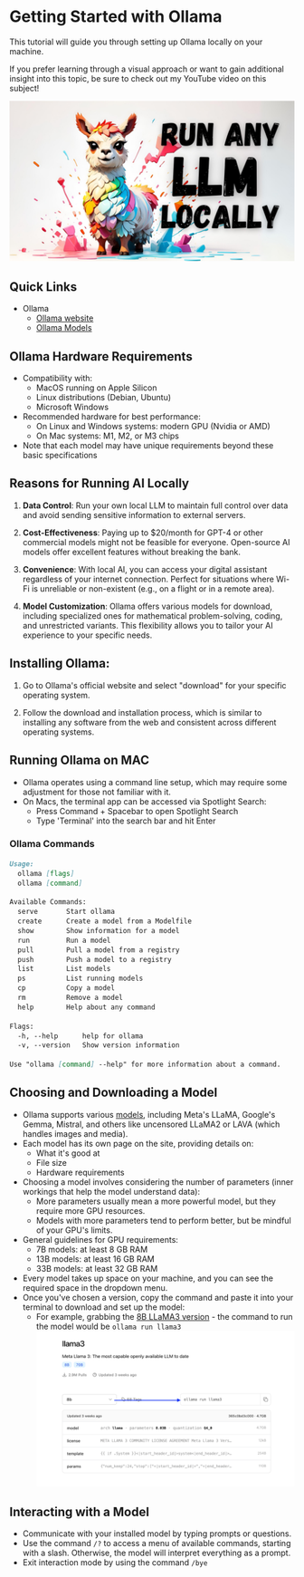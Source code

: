 # Getting Started with Ollama

This tutorial will guide you through setting up Ollama locally on your machine.

If you prefer learning through a visual approach or want to gain additional insight into this topic, be sure to check out my YouTube video on this subject!

[![install-ollama-thumbnail](/ollama/install-ollama/install-ollama-thumbnail.png)](https://youtu.be/76uPAMvsTyM)

## Quick Links

* Ollama
	* [Ollama website](https://ollama.com/)
	* [Ollama Models](https://ollama.com/library)

## Ollama Hardware Requirements

* Compatibility with:
	+ MacOS running on Apple Silicon
	+ Linux distributions (Debian, Ubuntu)
	+ Microsoft Windows
* Recommended hardware for best performance:
	+ On Linux and Windows systems: modern GPU (Nvidia or AMD)
	+ On Mac systems: M1, M2, or M3 chips
* Note that each model may have unique requirements beyond these basic specifications


## Reasons for Running AI Locally

1. **Data Control**: Run your own local LLM to maintain full control over data and avoid sending sensitive information to external servers.

2. **Cost-Effectiveness**: Paying up to $20/month for GPT-4 or other commercial models might not be feasible for everyone. Open-source AI models offer excellent features without breaking the bank.

3. **Convenience**: With local AI, you can access your digital assistant regardless of your internet connection. Perfect for situations where Wi-Fi is unreliable or non-existent (e.g., on a flight or in a remote area).

4. **Model Customization**: Ollama offers various models for download, including specialized ones for mathematical problem-solving, coding, and unrestricted variants. This flexibility allows you to tailor your AI experience to your specific needs.

## Installing Ollama:

1. Go to Ollama's official website and select "download" for your specific operating system.

2. Follow the download and installation process, which is similar to installing any software from the web and consistent across different operating systems.

## Running Ollama on MAC

* Ollama operates using a command line setup, which may require some adjustment for those not familiar with it.
* On Macs, the terminal app can be accessed via Spotlight Search:
	+ Press Command + Spacebar to open Spotlight Search
	+ Type 'Terminal' into the search bar and hit Enter

### Ollama Commands

```markdown
Usage:
  ollama [flags]
  ollama [command]

Available Commands:
  serve       Start ollama
  create      Create a model from a Modelfile
  show        Show information for a model
  run         Run a model
  pull        Pull a model from a registry
  push        Push a model to a registry
  list        List models
  ps          List running models
  cp          Copy a model
  rm          Remove a model
  help        Help about any command

Flags:
  -h, --help      help for ollama
  -v, --version   Show version information

Use "ollama [command] --help" for more information about a command.
 ```

## Choosing and Downloading a Model

* Ollama supports various [models](https://ollama.com/library), including Meta's LLaMA, Google's Gemma, Mistral, and others like uncensored LLaMA2 or LAVA (which handles images and media).
* Each model has its own page on the site, providing details on:
	+ What it's good at
	+ File size
	+ Hardware requirements
* Choosing a model involves considering the number of parameters (inner workings that help the model understand data):
	+ More parameters usually mean a more powerful model, but they require more GPU resources.
	+ Models with more parameters tend to perform better, but be mindful of your GPU's limits.
* General guidelines for GPU requirements:
	+ 7B models: at least 8 GB RAM
	+ 13B models: at least 16 GB RAM
	+ 33B models: at least 32 GB RAM
* Every model takes up space on your machine, and you can see the required space in the dropdown menu.
* Once you've chosen a version, copy the command and paste it into your terminal to download and set up the model:
	+ For example, grabbing the [8B LLaMA3 version](https://ollama.com/library/llama3) - the command to run the model would be `ollama run llama3`
    ![find-run-command](/ollama/install-ollama/find-run-command-for-model.png) 

## Interacting with a Model

* Communicate with your installed model by typing prompts or questions.
* Use the command `/?` to access a menu of available commands, starting with a slash. Otherwise, the model will interpret everything as a prompt.
* Exit interaction mode by using the command `/bye`
